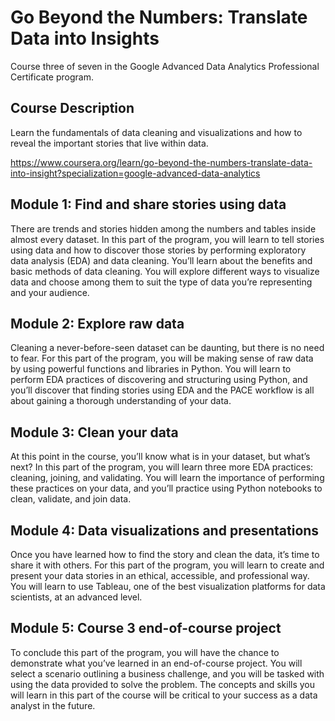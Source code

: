 # Go Beyond the Numbers: Translate Data into Insights

Course three of seven in the Google Advanced Data Analytics Professional Certificate program.

## Course Description

Learn the fundamentals of data cleaning and visualizations and how to reveal the important stories that live within data.

https://www.coursera.org/learn/go-beyond-the-numbers-translate-data-into-insight?specialization=google-advanced-data-analytics

## Module 1: Find and share stories using data

There are trends and stories hidden among the numbers and tables inside almost every dataset. In this part of the program, you will learn to tell stories using data and how to discover those stories by performing exploratory data analysis (EDA) and data cleaning. You’ll learn about the benefits and basic methods of data cleaning. You will explore different ways to visualize data and choose among them to suit the type of data you’re representing and your audience.

## Module 2: Explore raw data

Cleaning a never-before-seen dataset can be daunting, but there is no need to fear. For this part of the program, you will be making sense of raw data by using powerful functions and libraries in Python. You will learn to perform EDA practices of discovering and structuring using Python, and you’ll discover that finding stories using EDA and the PACE workflow is all about gaining a thorough understanding of your data.

## Module 3: Clean your data

At this point in the course, you’ll know what is in your dataset, but what’s next? In this part of the program, you will learn three more EDA practices: cleaning, joining, and validating. You will learn the importance of performing these practices on your data, and you’ll practice using Python notebooks to clean, validate, and join data.

## Module 4: Data visualizations and presentations

Once you have learned how to find the story and clean the data, it’s time to share it with others. For this part of the program, you will learn to create and present your data stories in an ethical, accessible, and professional way. You will learn to use Tableau, one of the best visualization platforms for data scientists, at an advanced level.

## Module 5: Course 3 end-of-course project

To conclude this part of the program, you will have the chance to demonstrate what you’ve learned in an end-of-course project. You will select a scenario outlining a business challenge, and you will be tasked with using the data provided to solve the problem. The concepts and skills you will learn in this part of the course will be critical to your success as a data analyst in the future.
